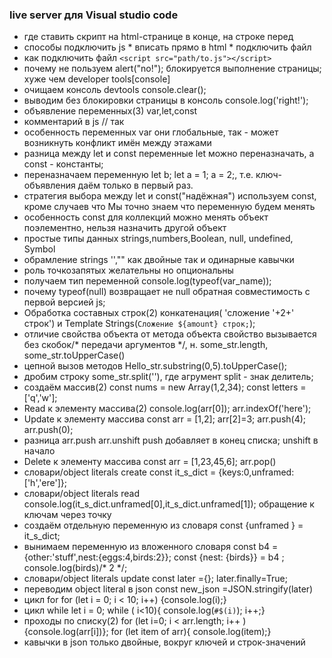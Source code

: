### live server для Visual studio code
* где ставить скрипт на html-странице	в конце, на строке перед </body>
* способы подключить js	* вписать прямо в html * подключить файл
* как подключить файл	```<script src="path/to.js"></script>```
* почему не пользуем alert("no!");	блокируется выполнение страницы; хуже чем developer tools[console]
* очищаем консоль devtools 	console.clear();
* выводим без блокировки страницы в консоль	console.log('right!');
* объявление переменных(3) 	var,let,const
* комментарий в js	// так
* особенность переменных var	они глобальные, так - может возникнуть конфликт имён между этажами
* разница между let и const 	переменные let можно переназначать, а const - константы;
* переназначаем переменную 	let b; let a = 1; a = 2;, т.е. ключ- объявления даём только в первый раз.
* стратегия выбора между let и const("надёжная")	используем const, кроме случаев что Мы точно знаем что переменную будем менять
* особенность const для коллекций 	можно менять объект поэлементно, нельзя назначить другой объект
* простые типы данных 	strings,numbers,Boolean, null, undefined, Symbol
* обрамление strings	'',"" как двойные так и одинарные кавычки
* роль точкозапятых 	желательны но опциональны
* получаем тип переменной	console.log(typeof(var_name));
* почему typeof(null) возвращает не null	обратная совместимость с первой версией js;
* Обработка составных строк(2)	конкатенация( 'сложение '+2+' строк') и Template Strings(`Сложение ${amount} строк;`);
* отличие свойства объекта от метода объекта 	свойство вызывается без скобок/* передачи аргументов */, н. some_str.length, some_str.toUpperCase()
* цепной вызов методов 	Hello_str.substring(0,5).toUpperCase();
* дробим строку 	some_str.split(''), где агрумент split - знак делитель;
* создаём массив(2) 	const nums = new Array(1,2,34); const letters = ['q','w'];
* Read к элементу массива(2)	console.log(arr[0]); arr.indexOf('here');
* Update к элементу массива 	const arr = [1,2]; arr[2]=3; arr.push(4); arr.push(0);
* разница arr.push arr.unshift 	push добавляет в конец списка; unshift в начало
* Delete к элементу массива 	const arr = [1,23,45,6]; arr.pop()
* словари/object literals create	const it_s_dict = {keys:0,unframed:['h','ere']};
* словари/object literals read 	console.log(it_s_dict.unframed[0],it_s_dict.unframed[1]); обращение к ключам через точку
* создаём отдельную переменную из словаря 	const {unframed } = it_s_dict;
* вынимаем переменную из вложенного словаря 	const b4 ={other:'stuff',nest:{eggs:4,birds:2}}; const {nest: {birds}} = b4 ; console.log(birds)/* 2 */;
* словари/object literals update 	const later ={}; later.finally=True;
* переводим object literal в json 	const new_json =JSON.stringify(later)
* цикл for 	for (let i = 0; i < 10; i++) {console.log(i);}
* цикл while 	let i = 0; while ( i<10){ console.log(`#$(i)`); i++;}
* проходы по списку(2)	for (let i=0; i < arr.length; i++ ) {console.log(arr[i])}; for (let item of arr){ console.log(item);}
* кавычки в json 	только двойные, вокруг ключей и строк-значений